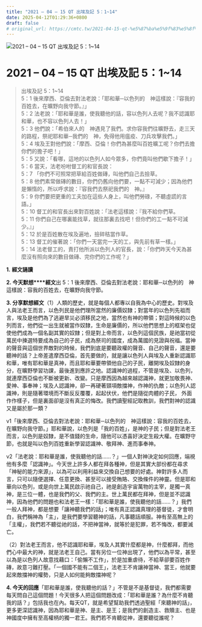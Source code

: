 ```yaml
---
title: "2021 – 04 – 15 QT 出埃及記 5：1~14"
date: 2025-04-12T01:29:36+0800
draft: false
# original_url: https://cmtc.tw/2021-04-15-qt-%e5%87%ba%e5%9f%83%e5%8f%8a%e8%a8%98-5%ef%bc%9a114
---
```


![2021 – 04 – 15 QT 出埃及記 5：1~14](/images/qt.jpg   "2021 – 04 – 15 QT 出埃及記 5：1~14")

# 2021 – 04 – 15 QT 出埃及記 5：1~14

> 出埃及記 5：1~14  
> 5：1 後來摩西、亞倫去對法老說：「耶和華─以色列的　神這樣說：『容我的百姓去，在曠野向我守節。』」  
> 5：2 法老說：「耶和華是誰，使我聽他的話，容以色列人去呢？我不認識耶和華，也不容以色列人去！」  
> 5：3 他們說：「希伯來人的　神遇見了我們。求你容我們往曠野去，走三天的路程，祭祀耶和華─我們的　神，免得他用瘟疫、刀兵攻擊我們。」  
> 5：4 埃及王對他們說：「摩西、亞倫！你們為甚麼叫百姓曠工呢？你們去擔你們的擔子吧！」  
> 5：5 又說：「看哪，這地的以色列人如今眾多，你們竟叫他們歇下擔子！」  
> 5：6 當天，法老吩咐督工的和官長說：  
> 5：7 「你們不可照常把草給百姓做磚，叫他們自己去撿草。  
> 5：8 他們素常做磚的數目，你們仍舊向他們要，一點不可減少；因為他們是懶惰的，所以呼求說：『容我們去祭祀我們的　神。』  
> 5：9 你們要把更重的工夫加在這些人身上，叫他們勞碌，不聽虛謊的言語。」  
> 5：10 督工的和官長出來對百姓說：「法老這樣說：『我不給你們草。  
> 5：11 你們自己在哪裏能找草，就往那裏去找吧！但你們的工一點不可減少。』」  
> 5：12 於是百姓散在埃及遍地，撿碎秸當作草。  
> 5：13 督工的催著說：「你們一天當完一天的工，與先前有草一樣。」  
> 5：14 法老督工的，責打他所派以色列人的官長，說：「你們昨天今天為甚麼沒有照向來的數目做磚、完你們的工作呢？」

**1.** **經文誦讀**

**2. 今天默想****經文**出 5：1 後來摩西、亞倫去對法老說：耶和華─以色列的　神這樣說：容我的百姓去，在曠野向我守節。

**3. 分享默想經文**（1）人類的歷史，就是每個人都專以自我為中心的歷史。對埃及人與法老王而言，以色列民是他們理所當然的廉價奴隸；對當年的以色列先祖而言，埃及是他們為了逃避旱災必須移民之地，當然也有神的帶領；對這時候的以色列而言，他們從一出生就被當作奴隸，生命是廉價的，所以他們思想上的框架也促使他們成為一個名副其實的奴隸；但是對上帝而言，以色列這個民族，是祂當初從萬民中揀選特要成為自己的子民，成為祭司的國度，成為萬國的見證與祝福。當神的聲音與這個世界敵對的時候，我們到底是要聽政權的聲音、自己的聲音，還是要聽神的話？上帝差遣摩西亞倫，首先要做的，就是讓以色列人與埃及人重新認識耶和華，唯有耶和華是真神，而且耶和華要帶領他自己的子民，離開埃及奴隸的身分，在曠野學習功課，最後進到應許之地。認識神的過程，不管是埃及、以色列，就連摩西亞倫也不斷被更新、改變。只是摩西因為越來越認識神，就更加敬畏神、愛神、事奉神；埃及人認識神，卻一再硬著頸項敵擋神，作神的仇敵；以色列人認識神，則是隨著環境而不斷反反覆覆，起起伏伏，他們是隨從肉體的子民， 外面作作樣子，但是裏面卻是沒有真正的悔改。我們讀聖經記取教訓，我們對神的認識又是屬於那一類？

v1「後來摩西、亞倫去對法老說：耶和華─以色列的　神這樣說：容我的百姓去，在曠野向我守節。」耶和華說，以色列是「我的百姓」，是神的子民；但是對法老王而言，以色列是奴隸，是不值錢的生命，隨他可以憑喜好決定生殺大權。在曠野守節，也就是叫以色列百姓重新學習認識神、敬拜神、進而事奉神。

v2「法老說：耶和華是誰，使我聽他的話……？」一個人對神決定如何回應，端視他有多麼「認識神」。今天世上許多人都在拜各種神，但是其實大部份都在尋求「神秘的能力來源」，以為可以利用利益來交換自己想要的好處。神對許多人而言，只可以隨便選擇、任意更換、甚至可以接受賄賂、交換條件的神靈。但是耶和華向以色列，或是向世上萬民啟示祂自己，祂是創造宇宙萬物的主宰，是獨一真神，是三位一體，也是我們的父、我們的主。世上萬民都在拜神，但是並不認識神，因為他們的問題也和法老王一樣：「耶和華是誰，使我聽他的話……？」我們一般人拜神，都是想要「讓神聽我們的話」；唯有真正認識真理的基督徒，才會明白，我們稱神為「主」，是我們要學習聽神的話，凡事聽話順服。神有至高無上的「主權」，我們若不聽從祂的話，不把神當神，就等於是犯罪，若不悔改，都要滅亡。

（2）對法老王而言，他不認識耶和華，埃及人其實什麼都是神，什麼都拜，而他們心中最大的神，就是法老王自己。當有另位一位神出現了，他們以為平常，甚至以為是以色列人故意找藉口：「偷懶不工作」，於是加重虐待，不給草卻要百姓作磚，故意刁難打壓。「一個國不能有二個王」，法老王不肯讓神當神、當王，他就要起來敵擋神的權勢，只是人如何能夠敵擋神呢？

**4. 今天的回應**「耶和華是誰，使我聽他的話？」不管是不是基督徒，我們都需要每天問自己這個問題！今天很多人把這個問題改成：「耶和華是誰？為什麼不肯聽我的話？」包括我也在內。每天QT，就是希望幫助我們透過聖經「來聽神的話」，更多更深認識神，因為耶和華是神、是主、是王；是我們的創造主、救贖主、也是神國度中擁有至高權柄的獨一君王。我們若不肯聽從神，還要聽從誰呢？
